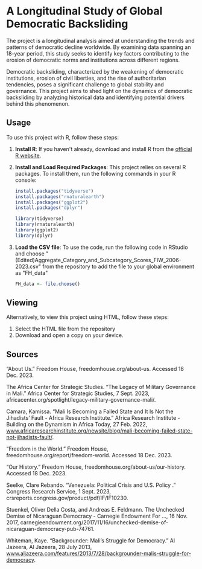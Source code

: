 # A Longitudinal Study of Global Democratic Backsliding

The project is a longitudinal analysis aimed at understanding the trends and patterns of democratic decline worldwide. By examining data spanning an 18-year period, this study seeks to identify key factors contributing to the erosion of democratic norms and institutions across different regions.

Democratic backsliding, characterized by the weakening of democratic institutions, erosion of civil liberties, and the rise of authoritarian tendencies, poses a significant challenge to global stability and governance. This project aims to shed light on the dynamics of democratic backsliding by analyzing historical data and identifying potential drivers behind this phenomenon.

## Usage

To use this project with R, follow these steps:

1. **Install R**: If you haven't already, download and install R from the [official R website](https://cran.r-project.org/).

2. **Install and Load Required Packages**: This project relies on several R packages. To install them, run the following commands in your R console:

   ```R
   install.packages("tidyverse")
   install.packages("rnaturalearth")
   install.packages("ggplot2")
   install.packages("dplyr")

   library(tidyverse)
   library(rnaturalearth)
   library(ggplot2)
   library(dplyr)

3. **Load the CSV file**: To use the code, run the following code in RStudio and choose "(Edited)Aggregate_Category_and_Subcategory_Scores_FIW_2006-2023.csv" from the repository to add the file to your global environment as "FH_data" 

   ```R
   FH_data <- file.choose()

## Viewing

Alternatively, to view this project using HTML, follow these steps:

1. Select the HTML file from the repository
2. Download and open a copy on your device.

## Sources

“About Us.” Freedom House, freedomhouse.org/about-us. Accessed 18 Dec. 2023.

The Africa Center for Strategic Studies. “The Legacy of Military Governance in Mali.”  Africa Center for Strategic Studies, 7 Sept. 2023, africacenter.org/spotlight/legacy-military-governance-mali/.

Camara, Kamissa. “Mali Is Becoming a Failed State and It Is Not the Jihadists’ Fault - Africa Research Institute.” Africa Research Institute - Building on the Dynamism in Africa Today, 27 Feb. 2022, www.africaresearchinstitute.org/newsite/blog/mali-becoming-failed-state-not-jihadists-fault/.

“Freedom in the World.” Freedom House, freedomhouse.org/report/freedom-world. Accessed 18 Dec. 2023.

“Our History.” Freedom House, freedomhouse.org/about-us/our-history. Accessed 18 Dec. 2023. 

Seelke, Clare Rebando. “Venezuela: Political Crisis and U.S. Policy .” Congress Research Service, 1 Sept. 2023, crsreports.congress.gov/product/pdf/IF/IF10230.

Stuenkel, Oliver Della Costa, and Andreas E. Feldmann. The Unchecked Demise of Nicaraguan Democracy - Carnegie Endowment For ..., 16 Nov. 2017, carnegieendowment.org/2017/11/16/unchecked-demise-of-nicaraguan-democracy-pub-74761.

Whiteman, Kaye. “Backgrounder: Mali’s Struggle for Democracy.” Al Jazeera, Al Jazeera, 28 July 2013, www.aljazeera.com/features/2013/7/28/backgrounder-malis-struggle-for-democracy. 
